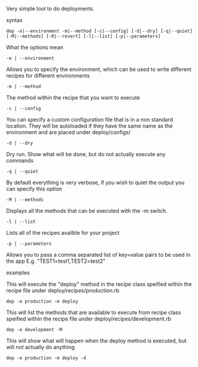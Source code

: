 Very simple tool to do deployments.

syntax

    dep -e|--environment -m|--method [-c|--config] [-d|--dry] [-q|--quiet] [-M|--methods] [-R|--revert] [-l|--list] [-p|--parameters]


What the options mean

    -e | --environment
Allows you to specify the environment, which can be used to write different recipes for different environments

    -m | --method
The method within the recipe that you want to execute

    -c | --config
You can specify a custom configuration file that is in a non standard location. They will be autoloaded if they have
the same name as the environment and are placed under deploy/configs/

    -d | --dry
Dry run. Show what will be done, but do not actually execute any commands

    -q | --quiet
By default everything is very verbose, if you wish to quiet the output you can specify this option

    -M | --methods
Displays all the methods that can be executed with the -m switch.

    -l | --list
Lists all of the recipes availble for your project

    -p | --parameters
Allows you to pass a comma separated list of key=value pairs to be used in the app
E.g. "TEST1=test1,TEST2=test2"

examples

This will execute the "deploy" method in the recipe class speified within the recipe file under deploy/recipes/production.rb

    dep -e production -m deploy

This will list the methods that are available to execute from recipe class speified within the recipe file under deploy/recipes/development.rb

    dep -e development -M

This will show what will happen when the deploy method is executed, but will not actually do anything

    dep -e production -m deploy -d